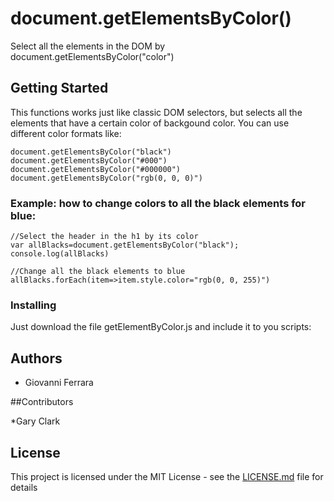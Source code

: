 # document.getElementsByColor()

Select all the elements in the DOM by document.getElementsByColor("color")

## Getting Started

This functions works just like classic DOM selectors, but selects all the elements that have a certain color of backgound color.
You can use different color formats like:
```
document.getElementsByColor("black")
document.getElementsByColor("#000")
document.getElementsByColor("#000000")
document.getElementsByColor("rgb(0, 0, 0)")

```
### Example: how to change colors to all the black elements for blue:

```
//Select the header in the h1 by its color
var allBlacks=document.getElementsByColor("black");
console.log(allBlacks)

//Change all the black elements to blue
allBlacks.forEach(item=>item.style.color="rgb(0, 0, 255)")

```

### Installing

Just download the file getElementByColor.js and include it to you scripts: <script src="getElementByColor.js"></script>

## Authors

* Giovanni Ferrara

##Contributors

*Gary Clark

## License

This project is licensed under the MIT License - see the [LICENSE.md](LICENSE.md) file for details

